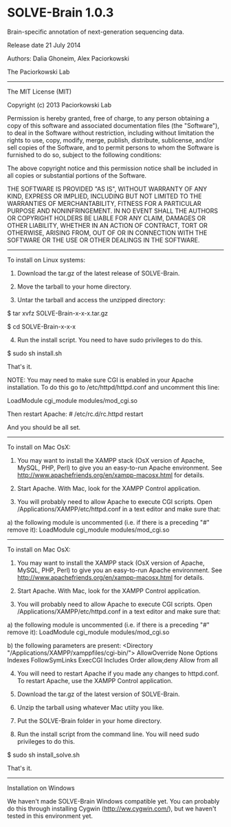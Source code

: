 SOLVE-Brain 1.0.3
===========

Brain-specific annotation of next-generation sequencing data. 

Release date 21 July 2014

Authors: Dalia Ghoneim, Alex Paciorkowski

The Paciorkowski Lab

*****
The MIT License (MIT)

Copyright (c) 2013 Paciorkowski Lab

Permission is hereby granted, free of charge, to any person obtaining a copy of
this software and associated documentation files (the "Software"), to deal in
the Software without restriction, including without limitation the rights to
use, copy, modify, merge, publish, distribute, sublicense, and/or sell copies of
the Software, and to permit persons to whom the Software is furnished to do so,
subject to the following conditions:

The above copyright notice and this permission notice shall be included in all
copies or substantial portions of the Software.

THE SOFTWARE IS PROVIDED "AS IS", WITHOUT WARRANTY OF ANY KIND, EXPRESS OR
IMPLIED, INCLUDING BUT NOT LIMITED TO THE WARRANTIES OF MERCHANTABILITY, FITNESS
FOR A PARTICULAR PURPOSE AND NONINFRINGEMENT. IN NO EVENT SHALL THE AUTHORS OR
COPYRIGHT HOLDERS BE LIABLE FOR ANY CLAIM, DAMAGES OR OTHER LIABILITY, WHETHER
IN AN ACTION OF CONTRACT, TORT OR OTHERWISE, ARISING FROM, OUT OF OR IN
CONNECTION WITH THE SOFTWARE OR THE USE OR OTHER DEALINGS IN THE SOFTWARE.
*****
To install on Linux systems:

1) Download the tar.gz of the latest release of SOLVE-Brain.

2) Move the tarball to your home directory.

3) Untar the tarball and access the unzipped directory:

$ tar xvfz SOLVE-Brain-x-x-x.tar.gz

$ cd SOLVE-Brain-x-x-x

4) Run the install script. You need to have sudo privileges to do this.

$ sudo sh install.sh

That's it.

NOTE: You may need to make sure CGI is enabled in your Apache installation. To do this go to /etc/httpd/httpd.conf and uncomment this line:

LoadModule cgi_module modules/mod_cgi.so

Then restart Apache: # /etc/rc.d/rc.httpd restart

And you should be all set. 

*****
To install on Mac OsX:

1) You may want to install the XAMPP stack (OsX version of Apache, MySQL, PHP, Perl) to give you an easy-to-run Apache environment. See http://www.apachefriends.org/en/xampp-macosx.html for details.

2) Start Apache. With Mac, look for the XAMPP Control application.

3) You will probably need to allow Apache to execute CGI scripts. Open /Applications/XAMPP/etc/httpd.conf in a text editor and make sure that:

  a) the following module is uncommented (i.e. if there is a preceding "#" remove it):
  LoadModule cgi_module modules/mod_cgi.so
*****
To install on Mac OsX:

1) You may want to install the XAMPP stack (OsX version of Apache, MySQL, PHP, Perl) to give you an easy-to-run Apache environment. See http://www.apachefriends.org/en/xampp-macosx.html for details.

2) Start Apache. With Mac, look for the XAMPP Control application.

3) You will probably need to allow Apache to execute CGI scripts. Open /Applications/XAMPP/etc/httpd.conf in a text editor and make sure that:

  a) the following module is uncommented (i.e. if there is a preceding "#" remove it):
  LoadModule cgi_module modules/mod_cgi.so

  b) the following parameters are present:
  <Directory "/Applications/XAMPP/xamppfiles/cgi-bin/">
     AllowOverride None
     Options Indexes FollowSymLinks ExecCGI Includes
     Order allow,deny
     Allow from all
  </Directory>

4) You will need to restart Apache if you made any changes to httpd.conf. To restart Apache, use the XAMPP Control application.

5) Download the tar.gz of the latest version of SOLVE-Brain.

6) Unzip the tarball using whatever Mac utiity you like.

7) Put the SOLVE-Brain folder in your home directory.

8) Run the install script from the command line. You will need sudo privileges to do this.

$ sudo sh install_solve.sh

That's it.

*****
Installation on Windows

We haven't made SOLVE-Brain Windows compatible yet. You can probably do this through installing Cygwin (http://ww.cygwin.com/), but we haven't tested in this environment yet.
